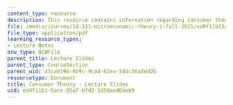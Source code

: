 ```yaml
---
content_type: resource
description: This resource contains information regarding consumer theory.
file: /media/courses/14-121-microeconomic-theory-i-fall-2015/ea9f11b15ace05e7bfd31d58ae48beb9_MIT14_121F15_2S.pdf
file_type: application/pdf
learning_resource_types:
- Lecture Notes
ocw_type: OCWFile
parent_title: Lecture Slides
parent_type: CourseSection
parent_uid: 43ca0394-6b9c-9ca4-62ea-5d4c36a2dd2b
resourcetype: Document
title: Consumer Theory - Lecture Slides
uid: ea9f11b1-5ace-05e7-bfd3-1d58ae48beb9
---
```

